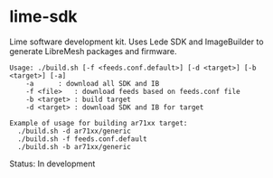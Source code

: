 # lime-sdk
Lime software development kit. Uses Lede SDK and ImageBuilder to generate LibreMesh packages and firmware.

    Usage: ./build.sh [-f <feeds.conf.default>] [-d <target>] [-b <target>] [-a]
    	-a		: download all SDK and IB
    	-f <file>	: download feeds based on feeds.conf file
    	-b <target>	: build target
    	-d <target>	: download SDK and IB for target
    
    Example of usage for building ar71xx target:
      ./build.sh -d ar71xx/generic
      ./build.sh -f feeds.conf.default
      ./build.sh -b ar71xx/generic

Status: In development
